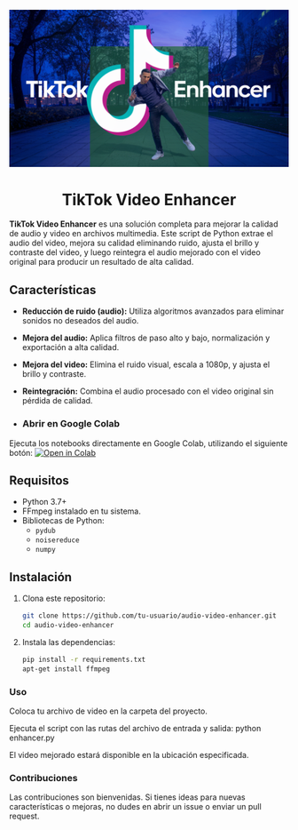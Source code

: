 
<p align="center">
  <img src="_1KTtUKiRnW2SU6D_73_jQ.webp" style="width: 550px;">
  
</p>
<h1 align="center">TikTok Video Enhancer</h1>

**TikTok Video Enhancer** es una solución completa para mejorar la calidad de audio y video en archivos multimedia. Este script de Python extrae el audio del video, mejora su calidad eliminando ruido, ajusta el brillo y contraste del video, y luego reintegra el audio mejorado con el video original para producir un resultado de alta calidad.

## Características

- **Reducción de ruido (audio):** Utiliza algoritmos avanzados para eliminar sonidos no deseados del audio.
- **Mejora del audio:** Aplica filtros de paso alto y bajo, normalización y exportación a alta calidad.
- **Mejora del video:** Elimina el ruido visual, escala a 1080p, y ajusta el brillo y contraste.
- **Reintegración:** Combina el audio procesado con el video original sin pérdida de calidad.

- ### Abrir en Google Colab

Ejecuta los notebooks directamente en Google Colab, utilizando el siguiente botón:
  [![Open in Colab](https://colab.research.google.com/assets/colab-badge.svg)](https://colab.research.google.com/drive/1UJ9Yq_3K8rZdyLsqdBOwgEmaRIjLpKLA?usp=sharing)


## Requisitos

- Python 3.7+
- FFmpeg instalado en tu sistema.
- Bibliotecas de Python:
  - `pydub`
  - `noisereduce`
  - `numpy`

## Instalación

1. Clona este repositorio:
   ```bash
   git clone https://github.com/tu-usuario/audio-video-enhancer.git
   cd audio-video-enhancer
   
2. Instala las dependencias:

   ```bash
   pip install -r requirements.txt
   apt-get install ffmpeg

### Uso
Coloca tu archivo de video en la carpeta del proyecto.

Ejecuta el script con las rutas del archivo de entrada y salida:
python enhancer.py

El video mejorado estará disponible en la ubicación especificada.

### Contribuciones
Las contribuciones son bienvenidas. Si tienes ideas para nuevas características o mejoras, no dudes en abrir un issue o enviar un pull request.

